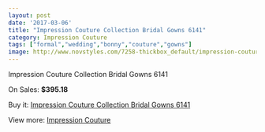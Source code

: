 ```yaml
---
layout: post
date: '2017-03-06'
title: "Impression Couture Collection Bridal Gowns 6141"
category: Impression Couture
tags: ["formal","wedding","bonny","couture","gowns"]
image: http://www.novstyles.com/7258-thickbox_default/impression-couture-collection-bridal-gowns-6141.jpg
---
```

Impression Couture Collection Bridal Gowns 6141

On Sales: **$395.18**
<a href="https://www.novstyles.com/en/impression-couture/4942-impression-couture-collection-bridal-gowns-6141.html"><amp-img layout="responsive" width="600" height="600" src="//www.novstyles.com/7258-thickbox_default/impression-couture-collection-bridal-gowns-6141.jpg" alt="Impression Couture Collection Bridal Gowns 6141 0" /></a>

Buy it: [Impression Couture Collection Bridal Gowns 6141](https://www.novstyles.com/en/impression-couture/4942-impression-couture-collection-bridal-gowns-6141.html "Impression Couture Collection Bridal Gowns 6141")

View more: [Impression Couture](https://www.novstyles.com/en/31-impression-couture "Impression Couture")